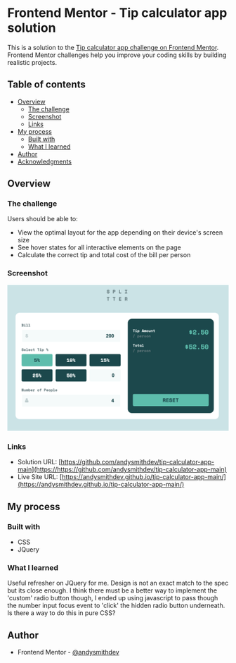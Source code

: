 # Frontend Mentor - Tip calculator app solution

This is a solution to the [Tip calculator app challenge on Frontend Mentor](https://www.frontendmentor.io/challenges/tip-calculator-app-ugJNGbJUX). Frontend Mentor challenges help you improve your coding skills by building realistic projects.

## Table of contents

- [Overview](#overview)
  - [The challenge](#the-challenge)
  - [Screenshot](#screenshot)
  - [Links](#links)
- [My process](#my-process)
  - [Built with](#built-with)
  - [What I learned](#what-i-learned)
- [Author](#author)
- [Acknowledgments](#acknowledgments)

## Overview

### The challenge

Users should be able to:

- View the optimal layout for the app depending on their device's screen size
- See hover states for all interactive elements on the page
- Calculate the correct tip and total cost of the bill per person

### Screenshot

![screenshop](./screenshot.png)

### Links

- Solution URL: [https://github.com/andysmithdev/tip-calculator-app-main](https://https://github.com/andysmithdev/tip-calculator-app-main)
- Live Site URL: [https://andysmithdev.github.io/tip-calculator-app-main/](https://andysmithdev.github.io/tip-calculator-app-main/)

## My process

### Built with

- CSS
- JQuery

### What I learned

Useful refresher on JQuery for me. Design is not an exact match to the spec but its close enough. I think there must be a better way to implement the 'custom' radio button though, I ended up using javascript to pass though the number input focus event to 'click' the hidden radio button underneath. Is there a way to do this in pure CSS?

## Author

- Frontend Mentor - [@andysmithdev](https://www.frontendmentor.io/profile/andysmithdev)

